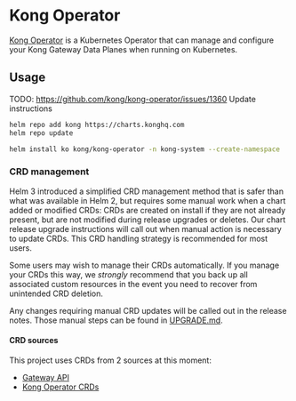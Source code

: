 # Kong Operator

[Kong Operator](https://docs.konghq.com/kong-operator/latest/) is a Kubernetes Operator
that can manage and configure your Kong Gateway Data Planes when running on Kubernetes.

## Usage

TODO: https://github.com/kong/kong-operator/issues/1360 Update instructions

```bash
helm repo add kong https://charts.konghq.com
helm repo update

helm install ko kong/kong-operator -n kong-system --create-namespace
```

### CRD management

Helm 3 introduced a simplified CRD management method that is safer than what was
available in Helm 2, but requires some manual work when a chart added or modified CRDs:
CRDs are created on install if they are not already present, but are not modified during
release upgrades or deletes. Our chart release upgrade instructions will call out
when manual action is necessary to update CRDs. This CRD handling strategy is
recommended for most users.

Some users may wish to manage their CRDs automatically. If you manage your CRDs
this way, we _strongly_ recommend that you back up all associated custom
resources in the event you need to recover from unintended CRD deletion.

Any changes requiring manual CRD updates will be called out in the release notes.
Those manual steps can be found in [UPGRADE.md](UPGRADE.md).

#### CRD sources

This project uses CRDs from 2 sources at this moment:

- [Gateway API](https://gateway-api.sigs.k8s.io/)
- [Kong Operator CRDs](https://github.com/Kong/kong-operator)
